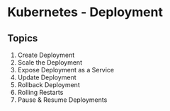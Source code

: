 # Kubernetes - Deployment

## Topics
1. Create Deployment
1. Scale the Deployment
1. Expose Deployment as a Service
1. Update Deployment
1. Rollback Deployment
1. Rolling Restarts
1. Pause & Resume Deployments
